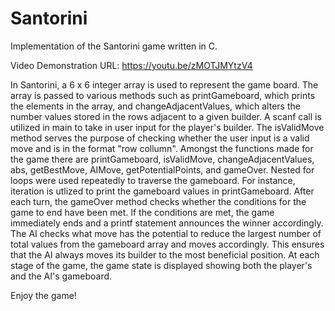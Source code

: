 # Santorini
Implementation of the Santorini game written in C.

Video Demonstration URL: https://youtu.be/zMOTJMYtzV4

In Santorini, a 6 x 6 integer array is used to represent the game board. The array is passed to various methods such as
printGameboard, which prints the elements in the array, and changeAdjacentValues, which alters the number values stored in the rows adjacent
to a given builder. A scanf call is utilized in main to take in user input for the player's builder. The isValidMove method serves the purpose
of checking whether the user input is a valid move and is in the format "row collumn". Amongst the functions made for the game there are 
printGameboard, isValidMove, changeAdjacentValues, abs, getBestMove, AIMove, getPotentialPoints, and gameOver. Nested for loops were used repeatedly 
to traverse the gameboard. For instance, iteration is utlized to print the gameboard values in printGameboard. After each turn,
the gameOver method checks whether the conditions for the game to end have been met. If the conditions are met, the game immediately ends and
a printf statement announces the winner accordingly. The AI checks what move has the potential to reduce the largest number of total
values from the gameboard array and moves accordingly. This ensures that the AI always moves its builder to the most beneficial position.
At each stage of the game, the game state is displayed showing both the player's and the AI's gameboard.

Enjoy the game!
